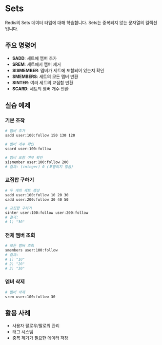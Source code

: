 # Sets

Redis의 Sets 데이터 타입에 대해 학습합니다. Sets는 중복되지 않는 문자열의 컬렉션입니다.

## 주요 명령어

- **SADD**: 세트에 멤버 추가
- **SREM**: 세트에서 멤버 제거
- **SISMEMBER**: 멤버가 세트에 포함되어 있는지 확인
- **SMEMBERS**: 세트의 모든 멤버 반환
- **SINTER**: 여러 세트의 교집합 반환
- **SCARD**: 세트의 멤버 개수 반환

## 실습 예제

### 기본 조작

```sh
# 멤버 추가
sadd user:100:follow 150 130 120

# 멤버 개수 확인
scard user:100:follow

# 멤버 포함 여부 확인
sismember user:100:follow 200
# 결과: (integer) 0 (포함되지 않음)
```

### 교집합 구하기

```sh
# 두 개의 세트 생성
sadd user:100:follow 10 20 30
sadd user:200:follow 30 40 50

# 교집합 구하기
sinter user:100:follow user:200:follow
# 결과: 
# 1) "30"
```

### 전체 멤버 조회

```sh
# 모든 멤버 조회
smembers user:100:follow
# 결과:
# 1) "10"
# 2) "20"
# 3) "30"
```

### 멤버 삭제

```sh
# 멤버 삭제
srem user:100:follow 30
```

## 활용 사례

- 사용자 팔로우/팔로워 관리
- 태그 시스템
- 중복 제거가 필요한 데이터 저장